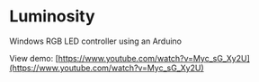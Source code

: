 # Luminosity
Windows RGB LED controller using an Arduino

View demo: [https://www.youtube.com/watch?v=Myc_sG_Xy2U](https://www.youtube.com/watch?v=Myc_sG_Xy2U)